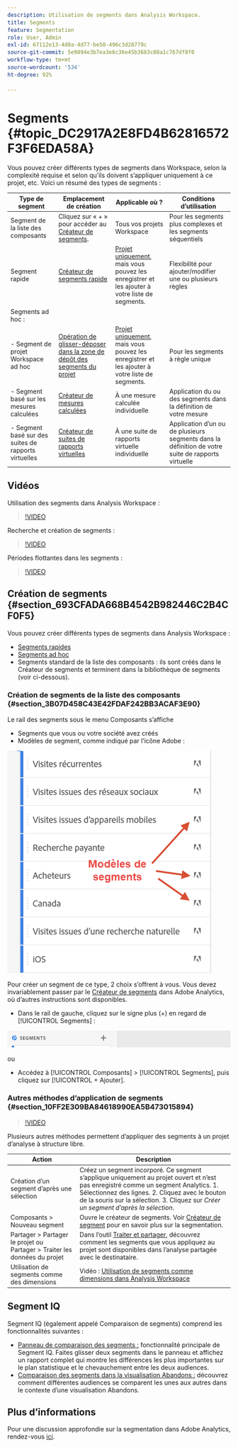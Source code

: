 ```yaml
---
description: Utilisation de segments dans Analysis Workspace.
title: Segments
feature: Segmentation
role: User, Admin
exl-id: 67112e13-4d0a-4d77-be50-496c3d28779c
source-git-commit: 5e9894e3b7ea3e6c36e45b3683c08a1c767df8f0
workflow-type: tm+mt
source-wordcount: '534'
ht-degree: 92%

---
```



# Segments {#topic_DC2917A2E8FD4B62816572F3F6EDA58A}

Vous pouvez créer différents types de segments dans Workspace, selon la complexité requise et selon quʼils doivent sʼappliquer uniquement à ce projet, etc. Voici un résumé des types de segments :

| Type de segment | Emplacement de création | Applicable où ? | Conditions d’utilisation |
| --- | --- | --- | --- |
| Segment de la liste des composants | Cliquez sur « + » pour accéder au [Créateur de segments](/help/components/segmentation/segmentation-workflow/seg-build.md). | Tous vos projets Workspace | Pour les segments plus complexes et les segments séquentiels |
| Segment rapide | [Créateur de segments rapide](/help/analyze/analysis-workspace/components/segments/quick-segments.md) | [Projet uniquement](https://experienceleague.adobe.com/docs/analytics/analyze/analysis-workspace/components/segments/quick-segments.html?#what-are-project-only-segments%3F), mais vous pouvez les enregistrer et les ajouter à votre liste de segments. | Flexibilité pour ajouter/modifier une ou plusieurs règles |
| Segments ad hoc : |  |  |  |
| - Segment de projet Workspace ad hoc | [Opération de glisser-déposer dans la zone de dépôt des segments du projet](/help/analyze/analysis-workspace/components/segments/ad-hoc-segments.md) | [Projet uniquement](https://experienceleague.adobe.com/docs/analytics/analyze/analysis-workspace/components/segments/quick-segments.html?#what-are-project-only-segments%3F), mais vous pouvez les enregistrer et les ajouter à votre liste de segments. | Pour les segments à règle unique |
| - Segment basé sur les mesures calculées | [Créateur de mesures calculées](https://experienceleague.adobe.com/docs/analytics/components/calculated-metrics/calcmetric-workflow/metrics-with-segments.html?lang=fr) | À une mesure calculée individuelle | Application du ou des segments dans la définition de votre mesure |
| - Segment basé sur des suites de rapports virtuelles | [Créateur de suites de rapports virtuelles](https://experienceleague.adobe.com/docs/analytics/components/virtual-report-suites/vrs-workflow/vrs-create.html?lang=fr) | À une suite de rapports virtuelle individuelle | Application dʼun ou de plusieurs segments dans la définition de votre suite de rapports virtuelle |

## Vidéos

Utilisation des segments dans Analysis Workspace :

>[!VIDEO](https://video.tv.adobe.com/v/23977/?quality=12)

Recherche et création de segments :

>[!VIDEO](https://video.tv.adobe.com/v/334092/?quality=12)

Périodes flottantes dans les segments :

>[!VIDEO](https://video.tv.adobe.com/v/25403/?quality=12)

## Création de segments {#section_693CFADA668B4542B982446C2B4CF0F5}

Vous pouvez créer différents types de segments dans Analysis Workspace :

* [Segments rapides](/help/analyze/analysis-workspace/components/segments/quick-segments.md)
* [Segments ad hoc](/help/analyze/analysis-workspace/components/segments/ad-hoc-segments.md)
* Segments standard de la liste des composants : ils sont créés dans le Créateur de segments et terminent dans la bibliothèque de segments (voir ci-dessous).

### Création de segments de la liste des composants {#section_3B07D458C43E42FDAF242BB3ACAF3E90}

Le rail des segments sous le menu Composants sʼaffiche
* Segments que vous ou votre société avez créés
* Modèles de segment, comme indiqué par lʼicône Adobe :

![](assets/segment_icons.png)

Pour créer un segment de ce type, 2 choix sʼoffrent à vous. Vous devez invariablement passer par le [Créateur de segments](/help/components/segmentation/segmentation-workflow/seg-build.md) dans Adobe Analytics, où dʼautres instructions sont disponibles.

* Dans le rail de gauche, cliquez sur le signe plus (+) en regard de [!UICONTROL Segments] :

![](assets/create-seg.png)

ou

* Accédez à [!UICONTROL Composants] > [!UICONTROL Segments], puis cliquez sur [!UICONTROL + Ajouter].


### Autres méthodes d’application de segments {#section_10FF2E309BA84618990EA5B473015894}

>[!VIDEO](https://video.tv.adobe.com/v/30994/?quality=12)

Plusieurs autres méthodes permettent d’appliquer des segments à un projet d’analyse à structure libre.

| Action | Description |
|--- |--- |
| Création d’un segment d’après une sélection | Créez un segment incorporé. Ce segment s’applique uniquement au projet ouvert et n’est pas enregistré comme un segment Analytics. 1. Sélectionnez des lignes.  2. Cliquez avec le bouton de la souris sur la sélection.  3. Cliquez sur *Créer un segment d’après la sélection*. |
| Composants > Nouveau segment | Ouvre le créateur de segments. Voir [Créateur de segment](https://experienceleague.adobe.com/docs/analytics/components/segmentation/segmentation-workflow/seg-build.html?lang=fr) pour en savoir plus sur la segmentation. |
| Partager > Partager le projet ou Partager > Traiter les données du projet | Dans l’outil [Traiter et partager](https://experienceleague.adobe.com/docs/analytics/analyze/analysis-workspace/curate-share/curate.html?lang=fr#concept_4A9726927E7C44AFA260E2BB2721AFC6), découvrez comment les segments que vous appliquez au projet sont disponibles dans l’analyse partagée avec le destinataire. |
| Utilisation de segments comme des dimensions | Vidéo : [Utilisation de segments comme dimensions dans Analysis Workspace](https://experienceleague.adobe.com/docs/analytics-learn/tutorials/analysis-workspace/applying-segments/using-segments-as-dimensions-in-analysis-workspace.html?lang=fr) |

## Segment IQ

Segment IQ (également appelé Comparaison de segments) comprend les fonctionnalités suivantes :

* [Panneau de comparaison des segments :](/help/analyze/analysis-workspace/c-panels/c-segment-comparison/segment-comparison.md) fonctionnalité principale de Segment IQ. Faites glisser deux segments dans le panneau et affichez un rapport complet qui montre les différences les plus importantes sur le plan statistique et le chevauchement entre les deux audiences.
* [Comparaison des segments dans la visualisation Abandons :](/help/analyze/analysis-workspace/visualizations/fallout/compare-segments-fallout.md) découvrez comment différentes audiences se comparent les unes aux autres dans le contexte d’une visualisation Abandons.

## Plus d’informations

Pour une discussion approfondie sur la segmentation dans Adobe Analytics, rendez-vous [ici](/help/components/segmentation/seg-overview.md).
